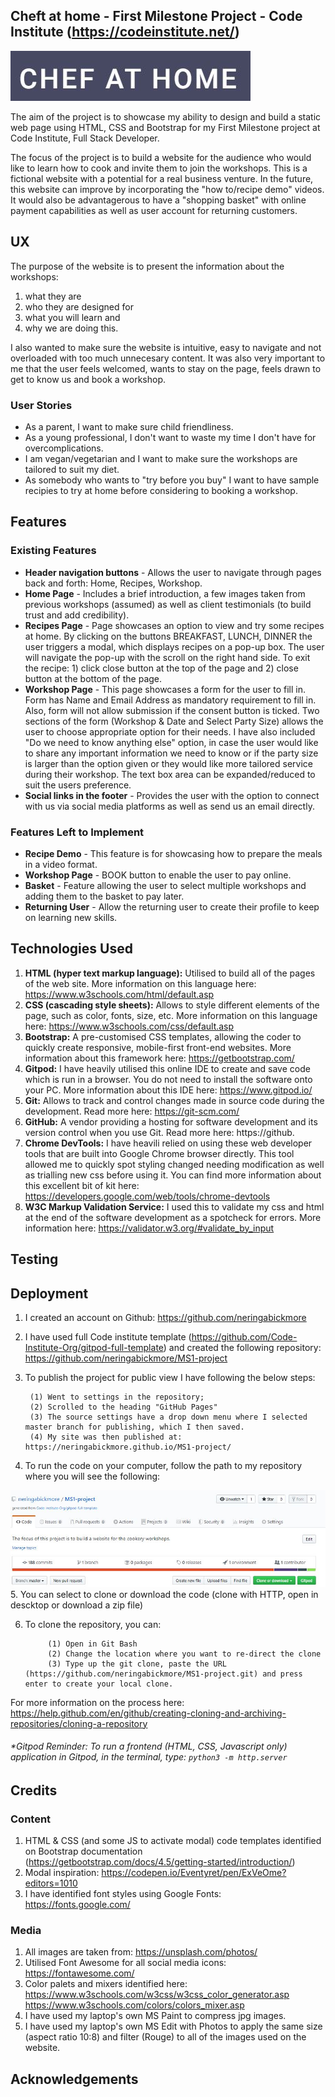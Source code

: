 ## Cheft at home - First Milestone Project - Code Institute (https://codeinstitute.net/)
<img src="assets/images/logo.JPG" style="margin: 0;">

The aim of the project is to showcase my ability to design and build a static web page using HTML, CSS and Bootstrap for my First Milestone project at Code Institute, Full Stack Developer. 

The focus of the project is to build a website for the audience who would like to learn how to cook and invite them to join the workshops. This is a fictional website with a potential for a real business venture. In the future, this website can improve by incorporating the "how to/recipe demo" videos. It would also be advantagerous to have a "shopping basket" with online payment capabilities as well as user account for returning customers. 

## UX
The purpose of the website is to present the information about the workshops: 
1. what they are
2. who they are designed for
3. what you will learn and 
4. why we are doing this. 

I also wanted to make sure the website is intuitive, easy to navigate and not overloaded with too much unnecesary content. It was also very important to me that the user feels welcomed, wants to stay on the page, feels drawn to get to know us and book a workshop.

### User Stories
* As a parent, I want to make sure child friendliness.
* As a young professional, I don't want to waste my time I don't have for overcomplications.
* I am vegan/vegetarian and I want to make sure the workshops are tailored to suit my diet.
* As somebody who wants to "try before you buy" I want to have sample recipies to try at home before considering to booking a workshop.

## Features
### Existing Features
* __Header navigation buttons__ - Allows the user to navigate through pages back and forth: Home, Recipes, Workshop.
* __Home Page__ - Includes a brief introduction, a few images taken from previous workshops (assumed) as well as client testimonials (to build trust and add credibility).
* __Recipes Page__ - Page showcases an option to view and try some recipes at home. By clicking on the buttons BREAKFAST, LUNCH, DINNER the user triggers a modal, which displays recipes on a pop-up box. The user will navigate the pop-up with the scroll on the right hand side. To exit the recipe: 1) click close button at the top of the page and 2) close button at the bottom of the page.
* __Workshop Page__ - This page showcases a form for the user to fill in. Form has Name and Email Address as mandatory requirement to fill in. Also, form will not allow submission if the consent button is ticked. Two sections of the form (Workshop & Date and Select Party Size) allows the user to choose appropriate option for their needs. I have also included "Do we need to know anything else" option, in case the user would like to share any important information we need to know or if the party size is larger than the option given or they would like more tailored service during their workshop. The text box area can be expanded/reduced to suit the users preference.
* __Social links in the footer__ - Provides the user with the option to connect with us via social media platforms as well as send us an email directly.
### Features Left to Implement
* __Recipe Demo__ - This feature is for showcasing how to prepare the meals in a video format. 
* __Workshop Page__ - BOOK button to enable the user to pay online.
* __Basket__ - Feature allowing the user to select multiple workshops and adding them to the basket to pay later.
* __Returning User__ - Allow the returning user to create their profile to keep on learning new skills.

## Technologies Used
1. **HTML (hyper text markup language):** Utilised to build all of the pages of the web site. More information on this language here: https://www.w3schools.com/html/default.asp 
2. **CSS (cascading style sheets):** Allows to style different elements of the page, such as color, fonts, size, etc. More information on this language here: https://www.w3schools.com/css/default.asp
3. **Bootstrap:** A pre-customised CSS templates, allowing the coder to quickly create responsive, mobile-first front-end websites. More information about this framework here: https://getbootstrap.com/
4. **Gitpod:** I have heavily utilised this online IDE to create and save code which is run in a browser. You do not need to install the software onto your PC.  More information about this IDE here: https://www.gitpod.io/
5. **Git:** Allows to track and control changes made in source code during the development. Read more here: https://git-scm.com/
6. **GitHub:** A vendor providing a hosting for software development and its version control when you use Git. Read more here: https://github.
7. **Chrome DevTools:** I have heavili relied on using these web developer tools that are built into Google Chrome browser directly. This tool allowed me to quickly spot styling changed needing modification as well as trialling new css before using it. You can find more information about this excellent bit of kit here: https://developers.google.com/web/tools/chrome-devtools
8. **W3C Markup Validation Service:** I used this to validate my css and html at the end of the software development as a spotcheck for errors. More information here: https://validator.w3.org/#validate_by_input

## Testing
## Deployment
1. I created an account on Github: https://github.com/neringabickmore
2. I have used full Code institute template (https://github.com/Code-Institute-Org/gitpod-full-template) and created the following repository: https://github.com/neringabickmore/MS1-project
3. To publish the project for public view I have following the below steps: 
    
        (1) Went to settings in the repository;
        (2) Scrolled to the heading "GitHub Pages"
        (3) The source settings have a drop down menu where I selected master branch for publishing, which I then saved. 
        (4) My site was then published at: https://neringabickmore.github.io/MS1-project/
4. To run the code on your computer, follow the path to my repository where you will see the following:
<img src="assets/images/run-code-1.JPG" style="margin: 0;">
5. You can select to clone or download the code (clone with HTTP, open in descktop or download a zip file)

6. To clone the repository, you can: 

            (1) Open in Git Bash
            (2) Change the location where you want to re-direct the clone
            (3) Type up the git clone, paste the URL (https://github.com/neringabickmore/MS1-project.git) and press enter to create your local clone.

For more information on the process here: https://help.github.com/en/github/creating-cloning-and-archiving-repositories/cloning-a-repository 
###### *Gitpod Reminder: To run a frontend (HTML, CSS, Javascript only) application in Gitpod, in the terminal, type: `python3 -m http.server`

## Credits
### Content
 1. HTML & CSS (and some JS to activate modal) code templates identified on Bootstrap documentation (https://getbootstrap.com/docs/4.5/getting-started/introduction/)
 2. Modal inspiration: https://codepen.io/Eventyret/pen/ExVeOme?editors=1010
 3. I have identified font styles using Google Fonts: https://fonts.google.com/


### Media
1. All images are taken from: https://unsplash.com/photos/
2. Utilised Font Awesome for all social media icons: https://fontawesome.com/
3. Color palets and mixers identified here: https://www.w3schools.com/w3css/w3css_color_generator.asp https://www.w3schools.com/colors/colors_mixer.asp
4. I have used my laptop's own MS Paint to compress jpg images.
5. I have used my laptop's own MS Edit with Photos to apply the same size (aspect ratio 10:8) and filter (Rouge) to all of the images used on the website. 

## Acknowledgements

